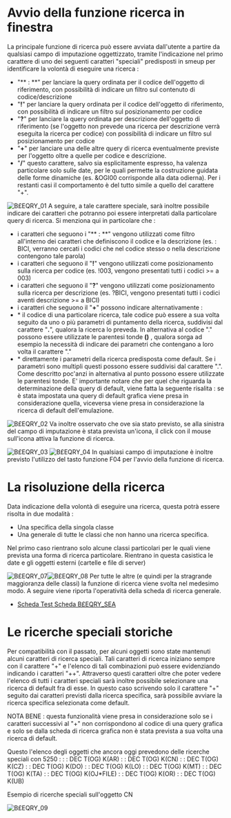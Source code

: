 # Avvio della funzione ricerca in finestra
La principale funzione di ricerca può essere avviata dall'utente a partire da qualsiasi campo di imputazione oggettizzato, tramite l'indicazione nel primo carattere di uno dei seguenti caratteri "speciali" predisposti in smeup per identificare la volontà di eseguire una ricerca  : 
-  "** : **" per lanciare la query ordinata per il codice dell'oggetto di riferimento, con possibilità di indicare un filtro sul contenuto di codice/descrizione
-  "**!**" per lanciare la query ordinata per il codice dell'oggetto di riferimento, con possibilità di indicare un filtro sul posizionamento per codice
-  "**?**" per lanciare la query ordinata per descrizione dell'oggetto di riferimento (se l'oggetto non prevede una ricerca per descrizione verrà eseguita la ricerca per codice) con possibilità di indicare un filtro sul posizionamento per codice
-  "**+**" per lanciare una delle altre query di ricerca eventualmente previste per l'oggetto oltre a quelle per codice e descrizione.
-  "**/**" questo carattere, salvo sia esplicitamente espresso, ha valenza particolare solo sulle date, per le quali permette la costruzione guidata delle forme dinamiche (es. &OGI00 corrisponde alla data odierna). Per i restanti casi il comportamento è del tutto simile a quello del carattere "+".

![B£EQRY_01](http://doc.smeup.com/immagini/B£EQRYA02A/BXEQRY_01.png)
A seguire, a tale carattere speciale, sarà inoltre possibile indicare dei caratteri che potranno poi essere interpretati dalla particolare query di ricerca. Si menziona qui in particolare che : 
-  i caratteri che seguono i "** : **" vengono utilizzati come filtro all'interno dei caratteri che definiscono il codice e la descrizione (es.  : BICI, verranno cercati i codici che nel codice stesso o nella descrizione contengono tale parola)
-  i caratteri che seguono il "**!**" vengono utilizzati come posizionamento sulla ricerca per codice (es. !003, vengono presentati tutti i codici >= a 003)
-  i caratteri che seguono il "**?**" vengono utilizzati come posizionamento sulla ricerca per descrizione (es. ?BICI, vengono presentati tutti i codici aventi descrizione >= a BICI)
-  i caratteri che seguono il "**+**" possono indicare alternativamente : 
- \* il codice di una particolare ricerca, tale codice può essere a sua volta seguito da uno o più parametri di puntamento della ricerca, suddivisi dal carattere "**.**", qualora la ricerca lo preveda. In alternativa al codice "." possono essere utilizzate le parentesi tonde **()** , qualora sorga ad esempio la necessità di indicare dei parametri che contengano a loro volta il carattere "."
- \* direttamente i parametri della ricerca predisposta come default. Se i parametri sono multipli questi possono essere suddivisi dal carattere ".". Come descritto poc'anzi in alternativa al punto possono essere utilizzate le parentesi tonde. E' importante notare che per quel che riguarda la determinazione della query di default, viene fatta la seguente risalita :  se è stata impostata una query di default grafica viene presa in considerazione quella, viceversa viene presa in considerazione la ricerca di default dell'emulazione.

![B£EQRY_02](http://doc.smeup.com/immagini/B£EQRYA02A/BXEQRY_02.png)
Va inoltre osservato che ove sia stato previsto, se alla sinistra del campo di imputazione è stata prevista un'icona, il click con il mouse sull'icona attiva la funzione di ricerca.

![B£EQRY_03](http://doc.smeup.com/immagini/B£EQRYA02A/BXEQRY_03.png)
![B£EQRY_04](http://doc.smeup.com/immagini/B£EQRYA02A/BXEQRY_04.png)
In qualsiasi campo di imputazione è inoltre previsto l'utilizzo del tasto funzione F04 per l'avvio della funzione di ricerca.

# La risoluzione della ricerca
Data indicazione della volontà di eseguire una ricerca, questa potrà essere risolta in due modalità : 
-  Una specifica della singola classe
-  Una generale di tutte le classi che non hanno una ricerca specifica.

Nel primo caso rientrano solo alcune classi particolari per le quali viene prevista una forma di ricerca particolare. Rientrano in questa casistica le date e gli oggetti esterni (cartelle e file di server)

![B£EQRY_07](http://doc.smeup.com/immagini/B£EQRYA02A/BXEQRY_07.png)![B£EQRY_08](http://doc.smeup.com/immagini/B£EQRYA02A/BXEQRY_08.png)
Per tutte le altre (e quindi per la stragrande maggioranza delle classi) la funzione di ricerca viene svolta nel medesimo modo. A seguire viene riporta l'operatività della scheda di ricerca generale.

- [Scheda Test Scheda B£EQRY_SEA](Sorgenti/DOC_OPE/MB/SCP_SCH/B£EQRY_SEA)

# Le ricerche speciali storiche
Per compatibilità con il passato, per alcuni oggetti sono state mantenuti alcuni caratteri di ricerca speciali. Tali caratteri di ricerca iniziano sempre con il carattere "+" e l'elenco di tali combinazioni può essere evidenziando indicando i caratteri "++". Attraverso questi caratteri oltre che poter vedere l'elenco di tutti i caratteri speciali sarà inoltre possibile selezionare una ricerca di default fra di esse. In questo caso scrivendo solo il carattere "+" seguito dai caratteri previsti dalla ricerca specifica, sarà possibile avviare la ricerca specifica selezionata come default.

NOTA BENE :  questa funzionalità viene presa in considerazione solo se i caratteri successivi al "+" non corrispondono al codice di una query grafica e solo se dalla scheda di ricerca grafica non è stata prevista a sua volta una ricerca di default.

Questo l'elenco degli oggetti che ancora oggi prevedono delle ricerche speciali con 5250 : 
 :  : DEC T(OG) K(AR)
 :  : DEC T(OG) K(CN)
 :  : DEC T(OG) K(CZ)
 :  : DEC T(OG) K(DO)
 :  : DEC T(OG) K(LO)
 :  : DEC T(OG) K(MT)
 :  : DEC T(OG) K(TA)
 :  : DEC T(OG) K(OJ\*FILE)
 :  : DEC T(OG) K(OR)
 :  : DEC T(OG) K(UB)

Esempio di ricerche speciali sull'oggetto CN

![B£EQRY_09](http://doc.smeup.com/immagini/B£EQRYA02A/BXEQRY_09.png)